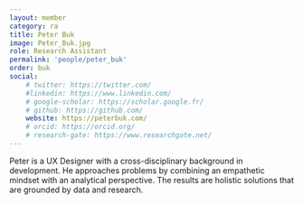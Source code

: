 ```yaml
---
layout: member
category: ra
title: Peter Buk
image: Peter_Buk.jpg
role: Research Assistant
permalink: 'people/peter_buk'
order: buk
social:
    # twitter: https://twitter.com/
    #linkedin: https://www.linkedin.com/
    # google-scholar: https://scholar.google.fr/
    # github: https://github.com/
    website: https://peterbuk.com/
    # orcid: https://orcid.org/
    # research-gate: https://www.researchgate.net/
---
```


Peter is a UX Designer with a cross-disciplinary background in development. He approaches problems by combining an empathetic mindset with an analytical perspective. The results are holistic solutions that are grounded by data and research.
